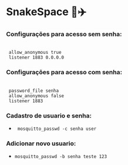 # SnakeSpace  🐍✈️
### Configurações para acesso sem senha: 
<br>` allow_anonymous true`
<br>` listener 1883 0.0.0.0`

### Configurações para acesso com senha:
<br>` password_file senha`
<br>` allow_anonymous false`
<br>` listener 1883`

### Cadastro de usuario e senha:
- ` mosquitto_passwd -c senha user` 

### Adicionar novo usuario:
- `mosquitto_passwd -b senha teste 123`

### 

